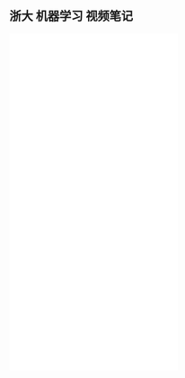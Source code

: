 ## 浙大 机器学习 视频笔记

<iframe src="//player.bilibili.com/player.html?aid=77638697&bvid=BV1dJ411B7gh&cid=132772369" scrolling="no" border="0" frameborder="no" framespacing="0" allowfullscreen="true" height="600"> </iframe>